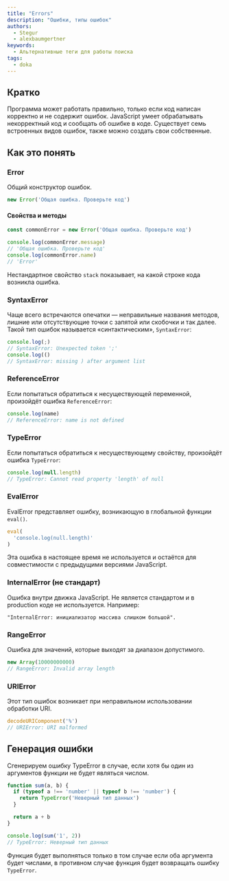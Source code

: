 ```yaml
---
title: "Errors"
description: "Ошибки, типы ошибок"
authors:
  - Stegur
  - alexbaumgertner
keywords:
  - Альтернативные теги для работы поиска
tags:
  - doka
---
```


## Кратко

Программа может работать правильно, только если код написан корректно и не содержит ошибок. JavaScript умеет обрабатывать некорректный код и сообщать об ошибке в коде. Существует семь встроенных видов ошибок, также можно создать свои собственные.

## Как это понять

### Error

Общий конструктор ошибок.

```js
new Error('Общая ошибка. Проверьте код')
```

#### Свойства и методы

```js
const commonError = new Error('Общая ошибка. Проверьте код')

console.log(commonError.message)
// 'Общая ошибка. Проверьте код'
console.log(commonError.name)
// 'Error'
```

Нестандартное свойство `stack` показывает, на какой строке кода возникла ошибка.

### SyntaxError

Чаще всего встречаются опечатки — неправильные названия методов, лишние или отсутствующие точки с запятой или скобочки и так далее. Такой тип ошибок называется «синтактическим», `SyntaxError`:

```js
console.log(;)
// SyntaxError: Unexpected token ';'
console.log(()
// SyntaxError: missing ) after argument list
```

### ReferenceError

Если попытаться обратиться к несуществующей переменной, произойдёт ошибка `ReferenceError`:

```js
console.log(name)
// ReferenceError: name is not defined
```

### TypeError

Если попытаться обратиться к несуществующему свойству, произойдёт ошибка `TypeError`:

```js
console.log(null.length)
// TypeError: Cannot read property 'length' of null
```

### EvalError

EvalError представляет ошибку, возникающую в глобальной функции `eval()`.

```js
eval(
  'console.log(null.length)'
)
```

Эта ошибка в настоящее время не используется и остаётся для совместимости с предыдущими версиями JavaScript.

### InternalError (не стандарт)

Ошибка внутри движка JavaScript. Не является стандартом и в production коде не используется. Например:

```
"InternalError: инициализатор массива слишком большой".
```

### RangeError

Ошибка для значений, которые выходят за диапазон допустимого.

```js
new Array(10000000000)
// RangeError: Invalid array length
```

### URIError

Этот тип ошибок возникает при неправильном использовании обработки URI.

```js
decodeURIComponent('%')
// URIError: URI malformed
```

## Генерация ошибки

Сгенерируем ошибку TypeError в случае, если хотя бы один из аргументов функции не будет являться числом.

```js
function sum(a, b) {
  if (typeof a !== 'number' || typeof b !== 'number') {
    return TypeError('Неверный тип данных')
  }

  return a + b
}

console.log(sum('1', 2))
// TypeError: Неверный тип данных
```

Функция будет выполняться только в том случае если оба аргумента будет числами, в противном случае функция будет возвращать ошибку `TypeError`.
